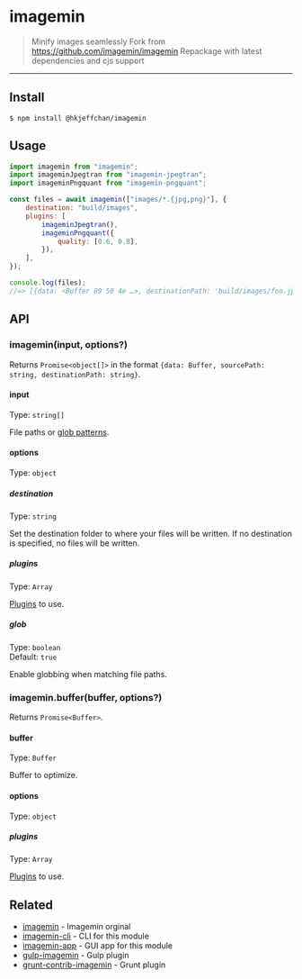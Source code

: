 # imagemin

> Minify images seamlessly
> Fork from https://github.com/imagemin/imagemin
> Repackage with latest dependencies and cjs support

---

## Install

```
$ npm install @hkjeffchan/imagemin
```

## Usage

```js
import imagemin from "imagemin";
import imageminJpegtran from "imagemin-jpegtran";
import imageminPngquant from "imagemin-pngquant";

const files = await imagemin(["images/*.{jpg,png}"], {
	destination: "build/images",
	plugins: [
		imageminJpegtran(),
		imageminPngquant({
			quality: [0.6, 0.8],
		}),
	],
});

console.log(files);
//=> [{data: <Buffer 89 50 4e …>, destinationPath: 'build/images/foo.jpg'}, …]
```

## API

### imagemin(input, options?)

Returns `Promise<object[]>` in the format `{data: Buffer, sourcePath: string, destinationPath: string}`.

#### input

Type: `string[]`

File paths or [glob patterns](https://github.com/sindresorhus/globby#globbing-patterns).

#### options

Type: `object`

##### destination

Type: `string`

Set the destination folder to where your files will be written. If no destination is specified, no files will be written.

##### plugins

Type: `Array`

[Plugins](https://www.npmjs.com/browse/keyword/imageminplugin) to use.

##### glob

Type: `boolean`\
Default: `true`

Enable globbing when matching file paths.

### imagemin.buffer(buffer, options?)

Returns `Promise<Buffer>`.

#### buffer

Type: `Buffer`

Buffer to optimize.

#### options

Type: `object`

##### plugins

Type: `Array`

[Plugins](https://www.npmjs.com/browse/keyword/imageminplugin) to use.

## Related

- [imagemin](https://github.com/imagemin/imagemin) - Imagemin orginal
- [imagemin-cli](https://github.com/imagemin/imagemin-cli) - CLI for this module
- [imagemin-app](https://github.com/imagemin/imagemin-app) - GUI app for this module
- [gulp-imagemin](https://github.com/sindresorhus/gulp-imagemin) - Gulp plugin
- [grunt-contrib-imagemin](https://github.com/gruntjs/grunt-contrib-imagemin) - Grunt plugin
